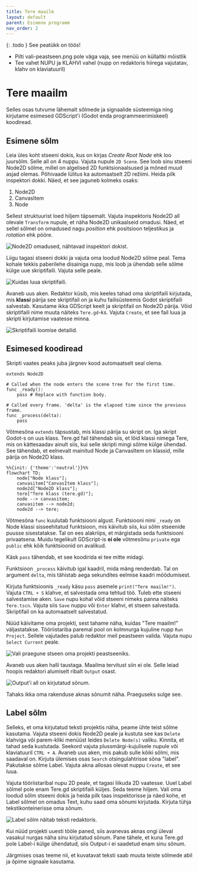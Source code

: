 ```yaml
---
title: Tere maailm
layout: default
parent: Esimene programm
nav_order: 2
---
```


{: .todo }
See peatükk on töös!

-   Pilti vali-peastseen.png pole väga vaja, see menüü on küllaltki mõistlik
-   Tee vahet NUPU ja KLAHVI vahel (nupp on redaktoris hiirega vajutatav, klahv on klaviatuuril)

# Tere maailm

Selles osas tutvume lähemalt sõlmede ja signaalide süsteemiga ning kirjutame esimesed GDScript'i (Godot enda programmeerimiskeel) koodiread.

## Esimene sõlm

Leia üles koht stseeni dokis, kus on kirjas *Create Root Node* ehk loo juursõlm. Selle all on 4 nuppu. Vajuta nupule `2D Scene`. See loob sinu stseeni Node2D sõlme, millel on algelised 2D funktsionaalsused ja mõned muud asjad olemas. Põhivaade lülitus ka automaatselt 2D režiimi. Heida pilk inspektori dokki.
Näed, et see jaguneb kolmeks osaks:

1.  Node2D
2.  CanvasItem
3.  Node

Sellest struktuurist loed hiljem täpsemalt. Vajuta inspektoris Node2D all olevale `Transform` nupule, et näha Node2D unikaalseid omadusi. Näed, et sellel sõlmel on omadused nagu *position* ehk positsioon teljestikus ja *rotation* ehk pööre.

![Node2D omadused, nähtavad inspektori dokist.](./pildid/tere-maailm/node2d-inspektoris.png)

Liigu tagasi stseeni dokki ja vajuta oma loodud Node2D sõlme peal. Tema kohale tekkis paberilehe disainiga nupp, mis loob ja ühendab selle sõlme külge uue skriptifaili. Vajuta selle peale.

![Kuidas luua skriptifaili.](./pildid/tere-maailm/loo-voi-muuda-skripti.png)

Avaneb uus aken. Redaktor küsib, mis keeles tahad oma skriptifaili kirjutada, mis **klassi** pärija see skriptifail on ja kuhu failisüsteemis Godot skriptifaili salvestab. Kasutame ikka GDScript keelt ja skriptifail on Node2D pärija. Võid skriptifaili nime muuta näiteks `Tere.gd`-ks. Vajuta `Create`, et see fail luua ja skripti kirjutamise vaatesse minna.

![Skriptifaili loomise detailid.](./pildid/tere-maailm/loo-skript.png)

## Esimesed koodiread

Skripti vaates peaks juba järgnev kood automaatselt seal olema.

```gdscript
extends Node2D

# Called when the node enters the scene tree for the first time.
func _ready():
	pass # Replace with function body.

# Called every frame. 'delta' is the elapsed time since the previous frame.
func _process(delta):
	pass
```

Võtmesõna `extends` täpsustab, mis klassi pärija su skript on. Iga skript Godot-s on uus klass. Tere.gd fail tähendab siis, et lõid klassi nimega Tere, mis on kättesaadav ainult siis, kui selle skripti mingi sõlme külge ühendad. See tähendab, et eelnevalt mainitud Node ja CanvasItem on klassid, mille pärija on Node2D klass.

```mermaid
%%{init: {'theme':'neutral'}}%%
flowchart TD;
    node["Node klass"];
    canvasitem["CanvasItem klass"];
    node2d["Node2D klass"];
    tere["Tere klass (tere.gd)"];
    node --> canvasitem;
    canvasitem --> node2d;
    node2d --> tere;
```

Võtmesõna `func` kuulutab funktsiooni algust. Funktsiooni nimi `_ready` on Node klassi sisseehitatud funktsioon, mis käivitub siis, kui sõlm stseenide puusse sisestatakse. Tal on ees alakriips, et märgistada seda funktsiooni privaatsena. Muidu tegelikult GDScript-is **ei ole** võtmesõnu `private` ega `public` ehk kõik funktsioonid on avalikud.

Käsk `pass` tähendab, et see koodirida ei tee mitte midagi.

Funktsioon `_process` käivitub igal kaadril, mida mäng renderdab. Tal on argument `delta`, mis tähistab aega sekundites eelmise kaadri möödumisest.

Kirjuta funktsioonis `_ready` käsu `pass` asemele `print("Tere maailm!")`. Vajuta `CTRL + S` klahve, et salvestada oma tehtud töö. Tuleb ette stseeni salvestamise aken. `Save` nupu kohal võid stseeni nimeks panna näiteks `Tere.tscn`. Vajuta siis `Save` nuppu või `Enter` klahvi, et stseen salvestada. Skriptifail on ka automaatselt salvestatud.

Nüüd käivitame oma projekti, sest tahame näha, kuidas "Tere maailm!" väljastatakse. Tööriistariba paremal pool on kolmnurga kujuline nupp `Run Project`. Sellele vajutades palub redaktor meil peastseen valida. Vajuta nupu `Select Current` peale.

![Vali praegune stseen oma projekti peastseeniks.](./pildid/tere-maailm/vali-peastseen.png)

Avaneb uus aken halli taustaga. Maailma tervitust siin ei ole. Selle leiad hoopis redaktori alumiselt ribalt `Output` osast.

![Output'i all on kirjutatud sõnum.](./pildid/tere-maailm/tere-maailm-konsoolis.png)

Tahaks ikka oma rakenduse aknas sõnumit näha. Praeguseks sulge see.

## Label sõlm

Selleks, et oma kirjutatud teksti projektis näha, peame ühte teist sõlme kasutama. Vajuta stseeni dokis Node2D peale ja kustuta see kas `Delete` klahviga või parem-kliki menüüst leides `Delete Node(s)` valiku. Kinnita, et tahad seda kustutada. Seekord vajuta plussmärgi-kujulisele nupule või klaviatuuril `CTRL + A`. Avaneb uus aken, mis pakub sulle kõiki sõlmi, mis saadaval on. Kirjuta ülemises osas `Search` otsingulahtrisse sõna "label". Pakutakse sõlme Label. Vajuta akna allosas olevat nuppu `Create`, et see luua.

Vajuta tööriistaribal nupu 2D peale, et tagasi liikuda 2D vaatesse. Uuel Label sõlmel pole enam Tere.gd skriptifaili küljes. Seda teeme hiljem. Vali oma loodud sõlm stseeni dokis ja heida pilk taas inspektorisse ja näed kohe, et Label sõlmel on omadus Text, kuhu saad oma sõnumi kirjutada. Kirjuta tühja tekstikonteinerisse oma sõnum.

![Label sõlm näitab teksti redaktoris.](./pildid/tere-maailm/label-kuvab-teksti.png)

Kui nüüd projekti uuesti tööle paned, siis avanevas aknas ongi üleval vasakul nurgas näha sinu kirjutatud sõnum. Pane tähele, et kuna Tere.gd pole Label-i külge ühendatud, siis Output-i ei saadetud enam sinu sõnum.

Järgmises osas teeme nii, et kuvatavat teksti saab muuta teiste sõlmede abil ja õpime signaale kasutama.